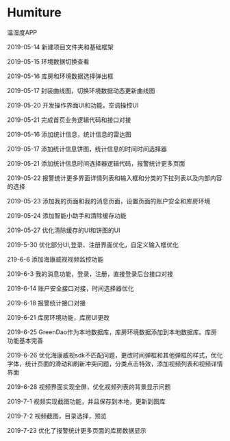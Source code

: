 # Humiture
温湿度APP

2019-05-14 新建项目文件夹和基础框架

2019-05-15 环境数据切换查看

2019-05-16 库房和环境数据选择弹出框

2019-05-17 封装曲线图，切换环境数据动态更新曲线图

2019-05-20 开发操作界面UI和功能，空调操控UI

2019-05-21 完成首页业务逻辑代码和接口对接

2019-05-16 添加统计信息，统计信息的雷达图

2019-05-17 添加统计信息饼图，统计信息的时间时间选择器

2019-05-21 添加统计信息时间选择器逻辑代码，报警统计更多页面

2019-05-22 报警统计更多界面详情列表和输入框和分类的下拉列表以及内部内容的选择

2019-05-23 添加我的页面和我的消息页面，设置页面的账户安全和库房环境

2019-05-24 添加智能小助手和清除缓存功能

2019-05-27 优化清除缓存的UI和饼图的UI

2019-5-30  优化部分UI,登录、注册界面优化，自定义输入框优化

219-6-6    添加海康威视视频监控功能

2019-6-3   我的消息功能，登录，注册，直接登录后台接口对接

2019-6-14  账户安全接口对接，时间选择器优化

2019-6-18  报警统计接口对接

2019-6-21  库房环境功能，库房UI更改

2019-6-25  GreenDao作为本地数据库，库房环境数据添加到本地数据库。库房功能基本完善

2019-6-26  优化海康威视sdk不匹配问题，更改时间弹框和其他弹框的样式，优化字体，统计页面的滑动和刷新冲突问题，分类点击特效，添加视频列表和视频详情界面

2019-6-28  视频界面实现全屏，优化视频列表的背景显示问题  

2019-7-1   视频实现截图功能，并且保存到本地，更新到图库

2019-7-2   视频截图，目录选择，预览

2019-7-23  优化了报警统计更多页面的库房数据显示

